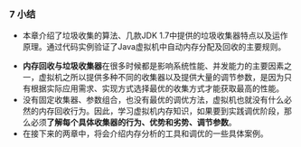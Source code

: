 ### 7 小结
>
- 本章介绍了垃圾收集的算法、几款JDK 1.7中提供的垃圾收集器特点以及运作原理。通过代码实例验证了Java虚拟机中自动内存分配及回收的主要规则。
>
- **内存回收与垃圾收集器**在很多时候都是影响系统性能、并发能力的主要因素之一，虚拟机之所以提供多种不同的收集器以及提供大量的调节参数，是因为只有根据实际应用需求、实现方式选择最优的收集方式才能获取最高的性能。
- 没有固定收集器、参数组合，也没有最优的调优方法，虚拟机也就没有什么必然的内存回收行为。因此，学习虚拟机内存知识，如果要到实践调优阶段，那么必须**了解每个具体收集器的行为、优势和劣势、调节参数**。
- 在接下来的两章中，将会介绍内存分析的工具和调优的一些具体案例。

